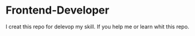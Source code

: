# Frontend-Developer
I creat this repo for delevop my skill. 
If you help me or learn whit this repo. 

